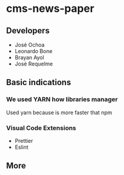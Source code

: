 # cms-news-paper

## Developers

- José Ochoa
- Leonardo Bone
- Brayan Ayol
- José Requelme

## Basic indications

### We used YARN how libraries manager
Used yarn because is more faster that npm
### Visual Code Extensions
- Prettier
- Eslint 
## More
